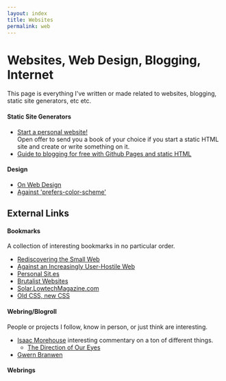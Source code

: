 ```yaml
---
layout: index
title: Websites
permalink: web
---
```


# Websites, Web Design, Blogging, Internet

This page is everything I've written or made related to websites, blogging, static site generators, etc etc.

#### Static Site Generators

- [Start a personal website!](/)<br>Open offer to send you a book of your choice if you start a static HTML site and create or write something on it.
- [Guide to blogging for free with Github Pages and static HTML](/)

#### Design

- [On Web Design](/)
- [Against 'prefers-color-scheme'](/)

## External Links

#### Bookmarks

A collection of interesting bookmarks in no particular order.

- [Rediscovering the Small Web](https://neustadt.fr/essays/the-small-web/)
- [Against an Increasingly User-Hostile Web](https://neustadt.fr/essays/against-a-user-hostile-web/)
- [Personal Sit.es](https://personalsit.es/)
- [Brutalist Websites](https://brutalistwebsites.com/)
- [Solar.LowtechMagazine.com](https://solar.lowtechmagazine.com/)
- [Old CSS, new CSS](https://eev.ee/blog/2020/02/01/old-css-new-css/)

#### Webring/Blogroll

People or projects I follow, know in person, or just think are interesting.

* [Isaac Morehouse](/) interesting commentary on a ton of different things. 
   - [The Direction of Our Eyes](https://isaacmorehouse.com/2022/05/02/the-direction-of-our-eyes/)
* [Gwern Branwen](/)

#### Webrings

